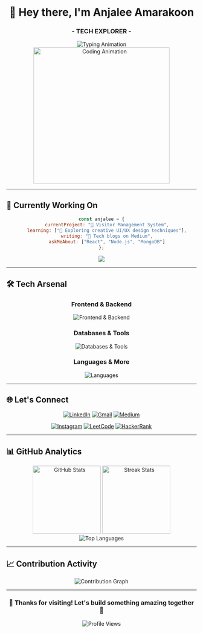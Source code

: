 <div align="center">
  
# 👋 Hey there, I'm **Anjalee Amarakoon**

###  - **TECH EXPLORER** -

<img src="https://readme-typing-svg.demolab.com?font=JetBrains+Mono&weight=600&size=24&duration=3000&pause=1000&color=00D4AA&center=true&vCenter=true&width=600&lines=IT+Undergraduate+%F0%9F%8E%93;Full+Stack+Learner+%F0%9F%92%BB;UI/UX+Designer+%F0%9F%8E%A8;" alt="Typing Animation" />

<br>

<img src="https://media3.giphy.com/media/v1.Y2lkPTc5MGI3NjExaTFndGxtYnVxYjFhcjRvaGR5em81eGhid2ZsZzZoZHJlb21jaTQ4ZiZlcD12MV9pbnRlcm5hbF9naWZfYnlfaWQmY3Q9Zw/L1R1tvI9svkIWwpVYr/giphy.gif" width="360" alt="Coding Animation"/>

</div>

---

## 🎯 **Currently Working On**

<div align="center">

```javascript
const anjalee = {
    currentProject: "🏢 Visitor Management System",
    learning: ["🎨 Exploring creative UI/UX design techniques"],
    writing: "📝 Tech blogs on Medium",
    askMeAbout: ["React", "Node.js", "MongoDB"]
};
```

</div>

</div>
<div align="center">
  <a href="https://github.com/ThisaraJayasooriya/UoM-VMS-frontend" target="_blank">
    <img src="https://img.shields.io/badge/🚧_Current_Project-Visitor_Management_System-00D4AA?style=for-the-badge&labelColor=1a1a1a" />
  </a>
</div>

---

## 🛠️ **Tech Arsenal**

<div align="center">

### **Frontend & Backend**
<img src="https://skillicons.dev/icons?i=react,nodejs,express,js,html,css,tailwind,bootstrap" alt="Frontend & Backend" />

### **Databases & Tools**
<img src="https://skillicons.dev/icons?i=mongodb,mysql,postman,git,figma,arduino" alt="Databases & Tools" />

### **Languages & More**
<img src="https://skillicons.dev/icons?i=java,c,php" alt="Languages" />

</div>

---

## 🌐 **Let's Connect**

<div align="center">

[![LinkedIn](https://img.shields.io/badge/LinkedIn-Connect-0A66C2?style=for-the-badge&logo=linkedin&logoColor=white)](https://linkedin.com/in/anjaleeamarakoon)
[![Gmail](https://img.shields.io/badge/Gmail-Email_Me-D14836?style=for-the-badge&logo=gmail&logoColor=white)](mailto:amarakoonanjalee11@gmail.com)
[![Medium](https://img.shields.io/badge/Medium-Follow-12100E?style=for-the-badge&logo=medium&logoColor=white)](https://medium.com/@amarakoonanjalee11)

[![Instagram](https://img.shields.io/badge/Instagram-Follow-E4405F?style=for-the-badge&logo=instagram&logoColor=white)](https://instagram.com/amarakoon_anjalee)
[![LeetCode](https://img.shields.io/badge/LeetCode-Solve-FFA116?style=for-the-badge&logo=leetcode&logoColor=white)](https://www.leetcode.com/anjaleeamarakoon)
[![HackerRank](https://img.shields.io/badge/HackerRank-Compete-2EC866?style=for-the-badge&logo=hackerrank&logoColor=white)](https://www.hackerrank.com/@amarakoonanjale1)

</div>

---

## 📊 **GitHub Analytics**

<div align="center">
  
<img height="180em" src="https://github-readme-stats.vercel.app/api?username=AnjaleeAmarakoon&show_icons=true&theme=react&bg_color=0D1117&title_color=00D4AA&text_color=8B949E&icon_color=00D4AA&border_color=30363D&border_radius=10&hide_border=false&include_all_commits=true&count_private=true" alt="GitHub Stats" />

<img height="180em" src="https://github-readme-streak-stats.herokuapp.com/?user=AnjaleeAmarakoon&theme=react&bg_color=0D1117&title_color=00D4AA&text_color=8B949E&icon_color=00D4AA&border_color=30363D&border_radius=10&ring=00D4AA&fire=FF6B6B&currStreakLabel=00D4AA" alt="Streak Stats"/>

</div>

<div align="center">
  <img src="https://github-readme-stats.vercel.app/api/top-langs/?username=AnjaleeAmarakoon&layout=compact&theme=react&bg_color=0D1117&title_color=00D4AA&text_color=8B949E&border_color=30363D&border_radius=10&langs_count=8" alt="Top Languages"/>
</div>

---

## 📈 **Contribution Activity**

<div align="center">
  <img src="https://github-readme-activity-graph.vercel.app/graph?username=AnjaleeAmarakoon&custom_title=Anjalee's%20Contribution%20Graph&bg_color=0D1117&color=8B949E&line=00D4AA&point=00D4AA&area_color=00D4AA&title_color=00D4AA&area=true&border_radius=10" alt="Contribution Graph" />
</div>


---

<div align="center">

### **💫 Thanks for visiting! Let's build something amazing together 🚀**

<img src="https://komarev.com/ghpvc/?username=AnjaleeAmarakoon&label=Profile%20Views&color=00D4AA&style=for-the-badge" alt="Profile Views" />

</div>
